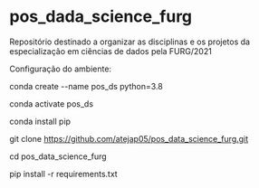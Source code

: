 # pos_dada_science_furg

Repositório destinado a organizar as disciplinas e os projetos da especialização em ciências
de dados pela FURG/2021 

Configuração do ambiente:

conda create --name pos_ds python=3.8

conda activate pos_ds

conda install pip

git clone https://github.com/atejap05/pos_data_science_furg.git

cd pos_data_science_furg

pip install -r requirements.txt
